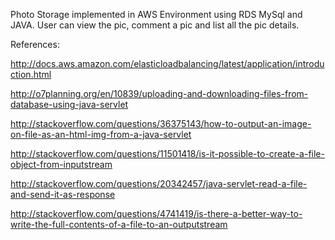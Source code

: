 
Photo Storage implemented in AWS Environment using RDS MySql and JAVA.
User can view the pic, comment a pic and list all the pic details.



References:

http://docs.aws.amazon.com/elasticloadbalancing/latest/application/introduction.html

http://o7planning.org/en/10839/uploading-and-downloading-files-from-database-using-java-servlet

http://stackoverflow.com/questions/36375143/how-to-output-an-image-on-file-as-an-html-img-from-a-java-servlet

http://stackoverflow.com/questions/11501418/is-it-possible-to-create-a-file-object-from-inputstream

http://stackoverflow.com/questions/20342457/java-servlet-read-a-file-and-send-it-as-response

http://stackoverflow.com/questions/4741419/is-there-a-better-way-to-write-the-full-contents-of-a-file-to-an-outputstream


